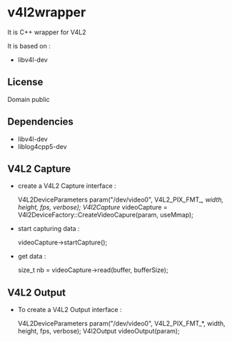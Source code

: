 
v4l2wrapper
====================

It is C++ wrapper for V4L2

It is based on :
- libv4l-dev 

License
------------
Domain public 

Dependencies
------------
 - libv4l-dev
 - liblog4cpp5-dev
 
V4L2 Capture
-------------
 - create a V4L2 Capture interface :

	 V4L2DeviceParameters param("/dev/video0", V4L2_PIX_FMT_*, width, height, fps, verbose);
	 V4l2Capture* videoCapture = V4l2DeviceFactory::CreateVideoCapure(param, useMmap);

 - start capturing data :

	 videoCapture->startCapture();

 - get data :

	 size_t nb = videoCapture->read(buffer, bufferSize);

V4L2 Output
-------------
 - To create a V4L2 Output interface :

	 V4L2DeviceParameters param("/dev/video0", V4L2_PIX_FMT_*, width, height, fps, verbose);
	 V4l2Output videoOutput(param);

